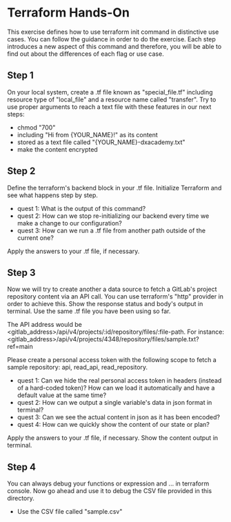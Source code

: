 # Terraform Hands-On

This exercise defines how to use terraform init command in distinctive use cases. You can follow the guidance in order to do the exercise. Each step introduces a new aspect of this command and therefore, you will be able to find out about the differences of each flag or use case.

## Step 1
On your local system, create a .tf file known as "special_file.tf" including resource type of "local_file" and a resource name called "transfer". Try to use proper arguments to reach a text file with these features in our next steps:

* chmod "700"
* including "Hi from {YOUR_NAME}!" as its content
* stored as a text file called "{YOUR_NAME}-dxacademy.txt"
* make the content encrypted


## Step 2
Define the terraform's backend block in your .tf file. Initialize Terraform and see what happens step by step.

* quest 1: What is the output of this command? 
* quest 2: How can we stop re-initializing our backend every time we make a change to our configuration?
* quest 3: How can we run a .tf file from another path outside of the current one?

Apply the answers to your .tf file, if necessary.


## Step 3
Now we will try to create another a data source to fetch a GitLab's project repository content via an API call. You can use terraform's "http" provider in order to achieve this. Show the response status and body's output in terminal. Use the same .tf file you have been using so far.


The API address would be <gitlab_address>/api/v4/projects/:id/repository/files/:file-path.
For instance:
<gitlab_address>/api/v4/projects/4348/repository/files/sample.txt?ref=main


Please create a personal access token with the following scope to fetch a sample repository:
api, read_api, read_repository.


* quest 1: Can we hide the real personal access token in headers (instead of a hard-coded token)? How can we load it automatically and have a default value at the same time?
* quest 2: How can we output a single variable's data in json format in terminal?
* quest 3: Can we see the actual content in json as it has been encoded?
* quest 4: How can we quickly show the content of our state or plan?


Apply the answers to your .tf file, if necessary. Show the content output in terminal.

## Step 4
You can always debug your functions or expression and ... in terraform console. Now go ahead and use it to debug the CSV file provided in this directory.

* Use the CSV file called "sample.csv"
